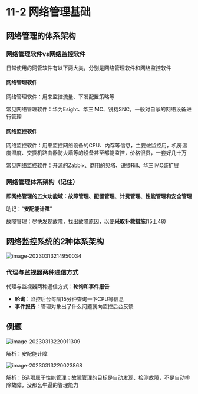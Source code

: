 # 11-2 网络管理基础

## 网络管理的体系架构

### 网络管理软件vs网络监控软件

日常使用的网管软件有以下两大类，分别是网络管理软件和网络监控软件

#### 网络管理软件

网络管理软件：用来监控流量、下发配置策略等

常见网络管理软件：华为Esight、华三IMC、锐捷SNC，一般对自家的网络设备进行管理

#### 网络监控软件

网络监控软件：用来监控网络设备的CPU、内存等信息，主要做监控用，机房温度湿度、交换机路由器防火墙等的设备甚至都能监控，价格很贵，一套好几十万

常见网络监控软件：开源的Zabbix、商用的贝塔、锐捷Rill、华三IMC装扩展

### 网络管理体系架构（记住）

**即网络管理的五大功能域：故障管理、配置管理、计费管理、性能管理和安全管理**

助记：“**安配能计障**”

故障管理：尽快发现故障，找出故障原因，以便**采取补救措施**(15上48)

## 网络监控系统的2种体系架构

![image-20230313214950034](https://img.yatjay.top/md/image-20230313214950034.png)

### 代理与监视器两种通信方式

代理与监视器两种通信方式：**轮询和事件报告**

- **轮询**：监控后台每隔15分钟查询一下CPU等信息
- **事件报告**：管理对象出了什么问题就向监控后台反馈

## 例题

![image-20230313220011309](https://img.yatjay.top/md/image-20230313220011309.png)

解析：安配能计障

![image-20230313220023868](https://img.yatjay.top/md/image-20230313220023868.png)

解析：B选项属于性能管理；故障管理的目标是自动发现、检测故障，不是自动排除故障，没那么牛逼的管理能力